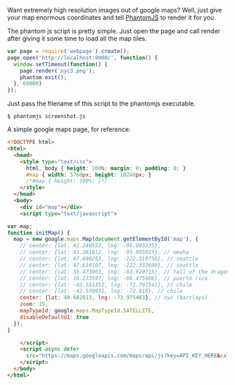 Want extremely high resolution images out of google maps? Well, just give your map enormous coordinates and tell [PhantomJS](http://phantomjs.org/) to render it for you.

The phantom js script is pretty simple. Just open the page and call render after giving it some time to load all the map tiles.

```js
var page = require('webpage').create();
page.open('http://localhost:8000/', function() {
  window.setTimeout(function() {
    page.render('nyc3.png');
    phantom.exit();
  }, 60000)
});
```
Just pass the filename of this script to the phantomjs executable.

    $ phantomjs screenshot.js

A simple google maps page, for reference:

```html
<!DOCTYPE html>
<html>
  <head>
    <style type="text/css">
      html, body { height: 100%; margin: 0; padding: 0; }
      #map { width: 5760px; height: 10240px; }
      /*#map { height: 100%; }*/
    </style>
  </head>
  <body>
    <div id="map"></div>
    <script type="text/javascript">

var map;
function initMap() {
  map = new google.maps.Map(document.getElementById('map'), {
    // center: {lat: 41.240553, lng: -95.993235},
    // center: {lat: 41.261612, lng: -95.995023}, // omaha
    // center: {lat: 47.680253, lng: -122.319750}, // seattle
    // center: {lat: 47.610107, lng: -122.333600}, // seattle
    // center: {lat: 35.473963, lng: -83.920715}, // tail of the dragon
    // center: {lat: 18.233597, lng: -66.475986}, // puerto rico
    // center: {lat: -42.551352, lng: -72.792541}, // chile
    // center: {lat: -42.550931, lng: -72.810}, // chile
    center: {lat: 40.682813, lng: -73.975463}, // nyc (barclays)
    zoom: 15,
    mapTypeId: google.maps.MapTypeId.SATELLITE,
    disableDefaultUI: true
  });
}

    </script>
    <script async defer
      src="https://maps.googleapis.com/maps/api/js?key=API_KEY_HERE&callback=initMap">
    </script>
  </body>
</html>
```

